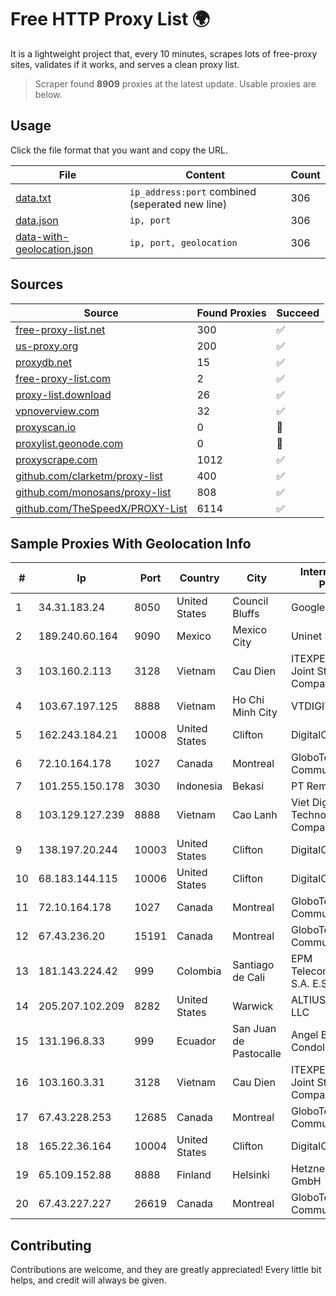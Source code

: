 
# Free HTTP Proxy List 🌍

It is a lightweight project that, every 10 minutes, scrapes lots of free-proxy sites, validates if it works, and serves a clean proxy list.


> Scraper found **8909** proxies at the latest update. Usable proxies are below.

## Usage

Click the file format that you want and copy the URL.


|File|Content|Count|
|----|-------|-----|
|[data.txt](https://raw.githubusercontent.com/themiralay/Proxy-List-World/master/data.txt)|`ip_address:port` combined (seperated new line)|306|
|[data.json](https://raw.githubusercontent.com/themiralay/Proxy-List-World/master/data.json)|`ip, port`|306|
|[data-with-geolocation.json](https://raw.githubusercontent.com/themiralay/Proxy-List-World/master/data-with-geolocation.json)|`ip, port, geolocation`|306|

## Sources

|Source|Found Proxies|Succeed|
|------|-------------|-------|
|[free-proxy-list.net](https://free-proxy-list.net)|300|✅|
|[us-proxy.org](https://www.us-proxy.org)|200|✅|
|[proxydb.net](http://proxydb.net)|15|✅|
|[free-proxy-list.com](https://free-proxy-list.com/?page=&port=&type%5B%5D=http&type%5B%5D=https&up_time=0&search=Search)|2|✅|
|[proxy-list.download](https://www.proxy-list.download/HTTP)|26|✅|
|[vpnoverview.com](https://vpnoverview.com/privacy/anonymous-browsing/free-proxy-servers)|32|✅|
|[proxyscan.io](https://www.proxyscan.io)|0|🚫|
|[proxylist.geonode.com](https://proxylist.geonode.com/api/proxy-list?limit=300&page=1&sort_by=lastChecked&sort_type=desc&protocols=http,https)|0|🚫|
|[proxyscrape.com](https://api.proxyscrape.com/v2/?request=displayproxies&protocol=http&timeout=10000&country=all&ssl=all&anonymity=all)|1012|✅|
|[github.com/clarketm/proxy-list](https://raw.githubusercontent.com/clarketm/proxy-list/master/proxy-list-raw.txt)|400|✅|
|[github.com/monosans/proxy-list](https://raw.githubusercontent.com/monosans/proxy-list/main/proxies/http.txt)|808|✅|
|[github.com/TheSpeedX/PROXY-List](https://raw.githubusercontent.com/TheSpeedX/PROXY-List/master/http.txt)|6114|✅|


## Sample Proxies With Geolocation Info

|#|Ip|Port|Country|City|Internet Service Provider|
|-|--|----|-------|----|-------------------------|
|1|34.31.183.24|8050|United States|Council Bluffs|Google LLC|
|2|189.240.60.164|9090|Mexico|Mexico City|Uninet S.A. de C.V.|
|3|103.160.2.113|3128|Vietnam|Cau Dien|ITEXPERT Viet Nam Joint Stock Company|
|4|103.67.197.125|8888|Vietnam|Ho Chi Minh City|VTDIGITAL|
|5|162.243.184.21|10008|United States|Clifton|DigitalOcean, LLC|
|6|72.10.164.178|1027|Canada|Montreal|GloboTech Communications|
|7|101.255.150.178|3030|Indonesia|Bekasi|PT Remala Abadi|
|8|103.129.127.239|8888|Vietnam|Cao Lanh|Viet Digital Technology Liability Company|
|9|138.197.20.244|10003|United States|Clifton|DigitalOcean, LLC|
|10|68.183.144.115|10006|United States|Clifton|DigitalOcean, LLC|
|11|72.10.164.178|1027|Canada|Montreal|GloboTech Communications|
|12|67.43.236.20|15191|Canada|Montreal|GloboTech Communications|
|13|181.143.224.42|999|Colombia|Santiago de Cali|EPM Telecomunicaciones S.A. E.S.P.|
|14|205.207.102.209|8282|United States|Warwick|ALTIUS Broadband, LLC|
|15|131.196.8.33|999|Ecuador|San Juan de Pastocalle|Angel Benigno Condolo Guaya|
|16|103.160.3.31|3128|Vietnam|Cau Dien|ITEXPERT Viet Nam Joint Stock Company|
|17|67.43.228.253|12685|Canada|Montreal|GloboTech Communications|
|18|165.22.36.164|10004|United States|Clifton|DigitalOcean, LLC|
|19|65.109.152.88|8888|Finland|Helsinki|Hetzner Online GmbH|
|20|67.43.227.227|26619|Canada|Montreal|GloboTech Communications|



## Contributing

Contributions are welcome, and they are greatly appreciated! Every
little bit helps, and credit will always be given.


